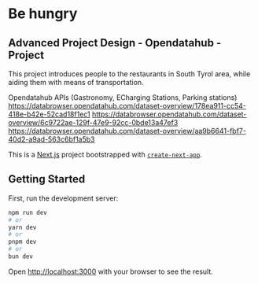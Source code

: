 # Be hungry
## Advanced Project Design - Opendatahub - Project

This project introduces people to the restaurants in South Tyrol area, while aiding them with means of transportation.

Opendatahub APIs (Gastronomy, ECharging Stations, Parking stations)
https://databrowser.opendatahub.com/dataset-overview/178ea911-cc54-418e-b42e-52cad18f1ec1
https://databrowser.opendatahub.com/dataset-overview/6c9722ae-129f-47e9-92cc-0bde13a47ef3
https://databrowser.opendatahub.com/dataset-overview/aa9b6641-fbf7-40d2-a9ad-563c6bf1a5b3


This is a [Next.js](https://nextjs.org) project bootstrapped with [`create-next-app`](https://nextjs.org/docs/app/api-reference/cli/create-next-app).

## Getting Started

First, run the development server:

```bash
npm run dev
# or
yarn dev
# or
pnpm dev
# or
bun dev
```

Open [http://localhost:3000](http://localhost:3000) with your browser to see the result.
